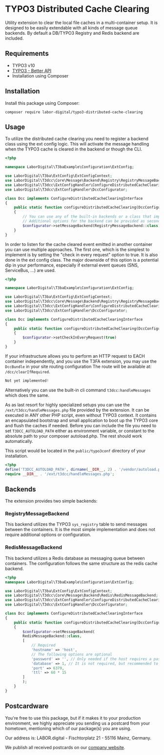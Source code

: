# TYPO3 Distributed Cache Clearing

Utility extension to clear the local file caches in a multi-container setup. It is designed to be easily extendable
with all kinds of message queue backends. By default a DB/TYPO3 Registry and Redis backend are included.

## Requirements

- TYPO3 v10
- [TYPO3 - Better API](https://github.com/labor-digital/typo3-better-api)
- Installation using Composer

## Installation

Install this package using Composer:

```
composer require labor-digital/typo3-distributed-cache-clearing
```

## Usage

To utilize the distributed cache clearing you need to register a backend class using the ext config logic.
This will activate the message handling when the TYPO3 cache is cleared in the backend or though the CLI.

```php
<?php

namespace LaborDigital\T3baExample\Configuration\ExtConfig;

use LaborDigital\T3ba\ExtConfig\ExtConfigContext;
use LaborDigital\T3dcc\Core\Message\Backend\Registry\RegistryMessageBackend;
use LaborDigital\T3dcc\ExtConfigHandler\ConfigureDistributedCacheClearingInterface;
use LaborDigital\T3dcc\ExtConfigHandler\DccConfigurator;

class Dcc implements ConfigureDistributedCacheClearingInterface
{
    public static function configureDistributedCacheClearing(DccConfigurator $configurator, ExtConfigContext $context): void
    {
        // You can use any of the built-in backends or a class that implements the MessageBackendInterface here.
        // Additional options for the backend can be provided as second parameter
        $configurator->setMessageBackend(RegistryMessageBackend::class);
    }
}
```

In order to listen for the cache cleared event emitted in another container you can use multiple approaches.
The first one, which is the simplest to implement is by setting the "check in every request" option to true.
It is also done in the ext config class. The major downside of this option is a potential dip in your performance,
especially if external event queues (SNS, ServiceBus, ...) are used.

```php
<?php

namespace LaborDigital\T3baExample\Configuration\ExtConfig;

use LaborDigital\T3ba\ExtConfig\ExtConfigContext;
use LaborDigital\T3dcc\Core\Message\Backend\Registry\RegistryMessageBackend;
use LaborDigital\T3dcc\ExtConfigHandler\ConfigureDistributedCacheClearingInterface;
use LaborDigital\T3dcc\ExtConfigHandler\DccConfigurator;

class Dcc implements ConfigureDistributedCacheClearingInterface
{
    public static function configureDistributedCacheClearing(DccConfigurator $configurator, ExtConfigContext $context): void
    {
        $configurator->setCheckInEveryRequest(true)
    }
}
```

If your infrastructure allows you to perform an HTTP request to EACH container independently,
and you use the T3FA extension, you may use the `DccBundle` in your site routing configuration
The route will be available at: `/dcc/clearIfRequired`.

```php
Not yet implemented!
```

Alternatively you can use the built-in cli command `t3dcc:handleMessages` which does the same.

As as last resort for highly specialized setups you can use the `/ext/t3dcc/handleMessages.php`
file provided by the extension. It can be executed in ANY other PHP script, even without TYPO3 context.
It contains an encapsulated bootstrap and small application to boot up the TYPO3 core and flush the caches
if needed. Before you can include the file you need to set `T3DCC_AUTOLOAD_PATH` either as environment variable,
or constant to the absolute path to your composer autoload.php. The rest should work automatically.

This script would be located in the `public/typo3conf` directory of your installation.

```php
<?php
define('T3DCC_AUTOLOAD_PATH', dirname(__DIR__, 2) . '/vendor/autoload.php');
require __DIR__ . '/ext/t3dcc/handleMessages.php';
```

## Backends

The extension provides two simple backends:

### RegistryMessageBackend

This backend utilizes the TYPO3 `sys_registry` table to send messages between the containers.
It is the most simple implementation and does not require additional options or configuration.

### RedisMessageBackend

This backend utilizes a Redis database as messaging queue between containers.
The configuration follows the same structure as the redis cache backend.

```php
<?php
namespace LaborDigital\T3baExample\Configuration\ExtConfig;

use LaborDigital\T3ba\ExtConfig\ExtConfigContext;
use LaborDigital\T3dcc\Core\Message\Backend\Redis\RedisMessageBackend;
use LaborDigital\T3dcc\ExtConfigHandler\ConfigureDistributedCacheClearingInterface;
use LaborDigital\T3dcc\ExtConfigHandler\DccConfigurator;

class Dcc implements ConfigureDistributedCacheClearingInterface
{
    public static function configureDistributedCacheClearing(DccConfigurator $configurator, ExtConfigContext $context): void
    {
        $configurator->setMessageBackend(
        RedisMessageBackend::class,
        [
            // Required
            'hostname' => 'host',
            // The following options are optional
            'password' => '', // Only needed if the host requires a password
            'database' => 1, // It is not required, but recommended to set a database id here (Default: 1),
            'port' => 6379,
            'ttl' => 60 * 15
        ]
        );
    }
}
```

## Postcardware

You're free to use this package, but if it makes it to your production environment, we highly appreciate you sending us a postcard from your hometown,
mentioning which of our package(s) you are using.

Our address is: LABOR.digital - Fischtorplatz 21 - 55116 Mainz, Germany.

We publish all received postcards on our [company website](https://labor.digital).

